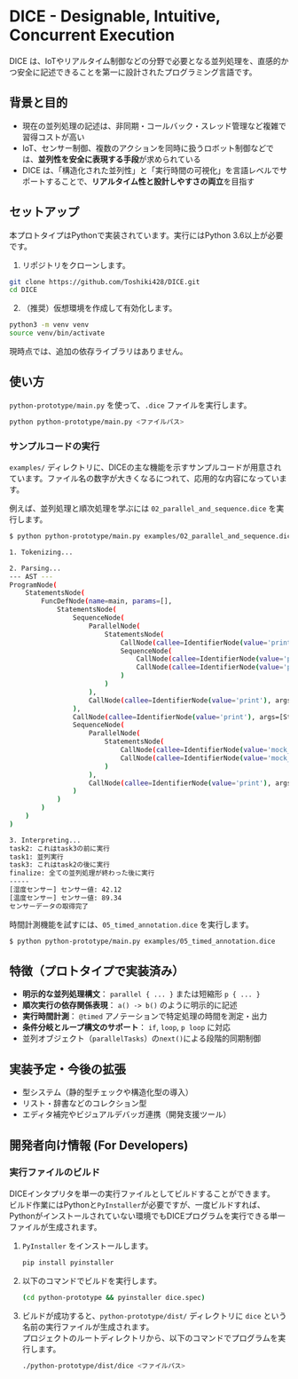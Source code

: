 # DICE - Designable, Intuitive, Concurrent Execution

DICE は、IoTやリアルタイム制御などの分野で必要となる並列処理を、直感的かつ安全に記述できることを第一に設計されたプログラミング言語です。

## 背景と目的

- 現在の並列処理の記述は、非同期・コールバック・スレッド管理など複雑で習得コストが高い
- IoT、センサー制御、複数のアクションを同時に扱うロボット制御などでは、**並列性を安全に表現する手段**が求められている
- DICE は、「構造化された並列性」と「実行時間の可視化」を言語レベルでサポートすることで、**リアルタイム性と設計しやすさの両立**を目指す

## セットアップ

本プロトタイプはPythonで実装されています。実行にはPython 3.6以上が必要です。

1. リポジトリをクローンします。
```bash
git clone https://github.com/Toshiki428/DICE.git
cd DICE
```

2. （推奨）仮想環境を作成して有効化します。
```bash
python3 -m venv venv
source venv/bin/activate
```

現時点では、追加の依存ライブラリはありません。

## 使い方

`python-prototype/main.py` を使って、`.dice` ファイルを実行します。

```bash
python python-prototype/main.py <ファイルパス>
```

### サンプルコードの実行

`examples/` ディレクトリに、DICEの主な機能を示すサンプルコードが用意されています。ファイル名の数字が大きくなるにつれて、応用的な内容になっています。

例えば、並列処理と順次処理を学ぶには `02_parallel_and_sequence.dice` を実行します。

```bash
$ python python-prototype/main.py examples/02_parallel_and_sequence.dice

1. Tokenizing...

2. Parsing...
--- AST ---
ProgramNode(
    StatementsNode(
        FuncDefNode(name=main, params=[],
            StatementsNode(
                SequenceNode(
                    ParallelNode(
                        StatementsNode(
                            CallNode(callee=IdentifierNode(value='print'), args=[StringLiteralNode(value="task1: 並列実行")]),
                            SequenceNode(
                                CallNode(callee=IdentifierNode(value='print'), args=[StringLiteralNode(value="task2: これはtask3の前に実行")]),
                                CallNode(callee=IdentifierNode(value='print'), args=[StringLiteralNode(value="task3: これはtask2の後に実行")])
                            )
                        )
                    ),
                    CallNode(callee=IdentifierNode(value='print'), args=[StringLiteralNode(value="finalize: 全ての並列処理が終わった後に実行")])
                ),
                CallNode(callee=IdentifierNode(value='print'), args=[StringLiteralNode(value="-----")]),
                SequenceNode(
                    ParallelNode(
                        StatementsNode(
                            CallNode(callee=IdentifierNode(value='mock_sensor'), args=[StringLiteralNode(value="温度センサー"), NumberLiteralNode(value=1)]),
                            CallNode(callee=IdentifierNode(value='mock_sensor'), args=[StringLiteralNode(value="湿度センサー"), NumberLiteralNode(value=0.5)])
                        )
                    ),
                    CallNode(callee=IdentifierNode(value='print'), args=[StringLiteralNode(value="センサーデータの取得完了")])
                )
            )
        )
    )
)

3. Interpreting...
task2: これはtask3の前に実行
task1: 並列実行
task3: これはtask2の後に実行
finalize: 全ての並列処理が終わった後に実行
-----
[湿度センサー] センサー値: 42.12
[温度センサー] センサー値: 89.34
センサーデータの取得完了
```

時間計測機能を試すには、`05_timed_annotation.dice` を実行します。

```bash
$ python python-prototype/main.py examples/05_timed_annotation.dice
```


## 特徴（プロトタイプで実装済み）

- **明示的な並列処理構文**： `parallel { ... }` または短縮形 `p { ... }`
- **順次実行の依存関係表現**： `a() -> b()` のように明示的に記述
- **実行時間計測**： `@timed` アノテーションで特定処理の時間を測定・出力
- **条件分岐とループ構文のサポート**： `if`, `loop`, `p loop` に対応
- 並列オブジェクト（`parallelTasks`）の`next()`による段階的同期制御

## 実装予定・今後の拡張

- 型システム（静的型チェックや構造化型の導入）
- リスト・辞書などのコレクション型
- エディタ補完やビジュアルデバッガ連携（開発支援ツール）


## 開発者向け情報 (For Developers)

### 実行ファイルのビルド

DICEインタプリタを単一の実行ファイルとしてビルドすることができます。  
ビルド作業にはPythonと`PyInstaller`が必要ですが、一度ビルドすれば、Pythonがインストールされていない環境でもDICEプログラムを実行できる単一ファイルが生成されます。

1. `PyInstaller` をインストールします。
    ```bash
    pip install pyinstaller
    ```

2. 以下のコマンドでビルドを実行します。
    ```bash
    (cd python-prototype && pyinstaller dice.spec)
    ```

3.  ビルドが成功すると、`python-prototype/dist/` ディレクトリに `dice` という名前の実行ファイルが生成されます。  
    プロジェクトのルートディレクトリから、以下のコマンドでプログラムを実行します。
    ```bash
    ./python-prototype/dist/dice <ファイルパス>
    ```
